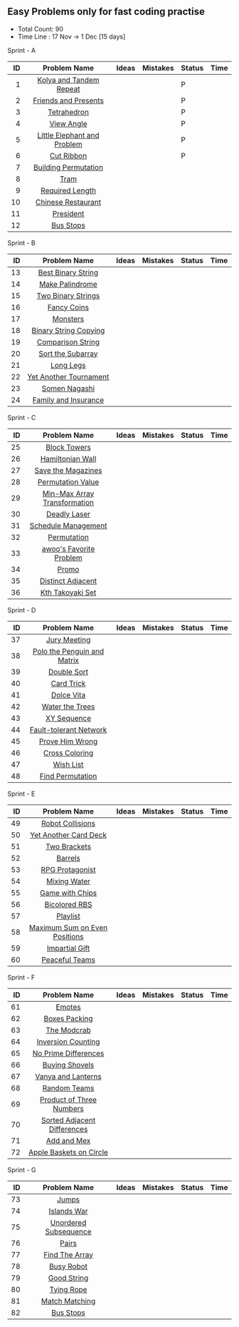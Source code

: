 ## Easy Problems only for fast coding practise

* Total Count: 90 
* Time Line : 17 Nov -> 1 Dec  [15 days]

Sprint - A 

| ID  | Problem Name | Ideas | Mistakes |Status| Time |  
|---:|:---:|---|---|---|---|
|1|[Kolya and Tandem Repeat](https://codeforces.com/problemset/problem/443/B)|||P||
|2|[Friends and Presents](https://codeforces.com/problemset/problem/483/B)|||P||
|3|[Tetrahedron](https://codeforces.com/contest/166/problem/E)|||P||
|4|[View Angle](https://codeforces.com/problemset/problem/257/C)|||P||
|5|[Little Elephant and Problem](https://codeforces.com/problemset/problem/220/A)|||P||
|6|[Cut Ribbon](https://codeforces.com/problemset/problem/189/A)|||P|
|7|[Building Permutation](https://codeforces.com/problemset/problem/285/C)||||
|8|[Tram](https://codeforces.com/problemset/problem/116/A)||||
|9|[Required Length](https://codeforces.com/contest/1681/problem/D)||||
|10|[Chinese Restaurant](https://atcoder.jp/contests/abc268/tasks/abc268_e)||||
|11|[President](https://atcoder.jp/contests/abc317/tasks/abc317_d)||||
|12|[Bus Stops](https://atcoder.jp/contests/abc319/tasks/abc319_e)||||

Sprint - B 

| ID  | Problem Name | Ideas | Mistakes |Status| Time |  
|---:|:---:|---|---|---|---|
|13|[Best Binary String](https://codeforces.com/contest/1837/problem/C)||||
|14|[Make Palindrome](https://codeforces.com/contest/600/problem/C)||||
|15|[Two Binary Strings](https://codeforces.com/contest/1861/problem/B)||||
|16|[Fancy Coins](https://codeforces.com/contest/1860/problem/B)||||
|17|[Monsters](https://codeforces.com/contest/1849/problem/B)||||
|18|[Binary String Copying](https://codeforces.com/contest/1849/problem/C)||||
|19|[Comparison String](https://codeforces.com/contest/1837/problem/B)||||
|20|[Sort the Subarray](https://codeforces.com/contest/1821/problem/B)||||
|21|[Long Legs](https://codeforces.com/contest/1814/problem/B)||||
|22|[Yet Another Tournament](https://codeforces.com/contest/1783/problem/C)||||
|23|[Somen Nagashi](https://atcoder.jp/contests/abc320/tasks/abc320_e/editorial)||||
|24|[Family and Insurance](https://atcoder.jp/contests/abc309/tasks/abc309_e)||||

Sprint - C 

| ID  | Problem Name | Ideas | Mistakes |Status| Time |  
|---:|:---:|---|---|---|---
|25|[Block Towers](https://codeforces.com/contest/1767/problem/B)||||
|26|[Hamiltonian Wall](https://codeforces.com/contest/1766/problem/C)||||
|27|[Save the Magazines](https://codeforces.com/contest/1743/problem/C)||||
|28|[Permutation Value](https://codeforces.com/contest/1743/problem/B)||||
|29|[Min-Max Array Transformation](https://codeforces.com/contest/1721/problem/C)||||
|30|[Deadly Laser](https://codeforces.com/contest/1721/problem/B)||||
|31|[Schedule Management](https://codeforces.com/contest/1701/problem/C)||||
|32|[Permutation](https://codeforces.com/contest/1701/problem/B)||||
|33|[awoo's Favorite Problem](https://codeforces.com/contest/1697/problem/C)||||
|34|[Promo](https://codeforces.com/contest/1697/problem/B)||||
|35|[Distinct Adjacent](https://atcoder.jp/contests/abc307/tasks/abc307_e)||||
|36|[Kth Takoyaki Set](https://atcoder.jp/contests/abc297/tasks/abc297_e)||||

Sprint - D 

| ID  | Problem Name | Ideas | Mistakes |Status| Time |  
|---:|:---:|---|---|---|---
|37|[Jury Meeting](https://codeforces.com/contest/1569/problem/C)||||
|38|[Polo the Penguin and Matrix](https://codeforces.com/problemset/problem/289/B)||||
|39|[Double Sort](https://codeforces.com/contest/1681/problem/C)||||
|40|[Card Trick](https://codeforces.com/contest/1681/problem/B)||||
|41|[Dolce Vita](https://codeforces.com/contest/1671/problem/C)||||
|42|[Water the Trees](https://codeforces.com/contest/1661/problem/C)||||
|43|[XY Sequence](https://codeforces.com/contest/1657/problem/B)||||
|44|[Fault-tolerant Network](https://codeforces.com/contest/1651/problem/C)||||
|45|[Prove Him Wrong](https://codeforces.com/contest/1651/problem/B)||||
|46|[Cross Coloring](https://codeforces.com/contest/1644/problem/D)||||
|47|[Wish List](https://atcoder.jp/contests/abc288/tasks/abc288_e)||||
|48|[Find Permutation](https://atcoder.jp/contests/abc291/tasks/abc291_e)||||

Sprint - E 

| ID  | Problem Name | Ideas | Mistakes |Status| Time |  
|---:|:---:|---|---|---|---
|49|[Robot Collisions](https://codeforces.com/contest/1525/problem/C)||||
|50|[Yet Another Card Deck](https://codeforces.com/contest/1511/problem/C)||||
|51|[Two Brackets](https://codeforces.com/contest/1452/problem/C)||||
|52|[Barrels](https://codeforces.com/contest/1430/problem/B)||||
|53|[RPG Protagonist](https://codeforces.com/contest/1400/problem/B)||||
|54|[Mixing Water](https://codeforces.com/contest/1359/problem/C)||||
|55|[Game with Chips](https://codeforces.com/contest/1327/problem/C)||||
|56|[Bicolored RBS](https://codeforces.com/contest/1167/problem/D)|||
|57|[Playlist](https://codeforces.com/contest/1140/problem/C)||||
|58|[Maximum Sum on Even Positions](https://codeforces.com/contest/1373/problem/D)||||
|59|[Impartial Gift](https://atcoder.jp/contests/abc302/tasks/abc302_d)||||
|60|[Peaceful Teams](https://atcoder.jp/contests/abc310/tasks/abc310_d)||||

Sprint - F 

| ID  | Problem Name | Ideas | Mistakes |Status| Time |  
|---:|:---:|---|---|---|---
|61|[Emotes](https://codeforces.com/contest/1117/problem/B)||||
|62|[Boxes Packing](https://codeforces.com/contest/903/problem/C)||||
|63|[The Modcrab](https://codeforces.com/contest/903/problem/B)||||
|64|[Inversion Counting](https://codeforces.com/contest/911/problem/D)||||
|65|[No Prime Differences](https://codeforces.com/problemset/problem/1838/C)||||
|66|[Buying Shovels](https://codeforces.com/problemset/problem/1360/D)||||
|67|[Vanya and Lanterns](https://codeforces.com/problemset/problem/492/B)||||
|68|[Random Teams](https://codeforces.com/problemset/problem/478/B)||||
|69|[Product of Three Numbers](https://codeforces.com/problemset/problem/1294/C)||||
|70|[Sorted Adjacent Differences](https://codeforces.com/problemset/problem/1339/B)||||
|71|[Add and Mex](https://atcoder.jp/contests/abc272/tasks/abc272_e)||||
|72|[Apple Baskets on Circle](https://atcoder.jp/contests/abc270/tasks/abc270_e)||||

Sprint - G 

| ID  | Problem Name | Ideas | Mistakes |Status| Time |  
|---:|:---:|---|---|---|---
|73|[Jumps](https://codeforces.com/contest/1455/problem/B)||||
|74|[Islands War](https://atcoder.jp/contests/abc103/tasks/abc103_d)||||
|75|[Unordered Subsequence](https://codeforces.com/contest/27/problem/C)||||
|76|[Pairs](https://codeforces.com/contest/1463/problem/D)||||
|77|[Find The Array](https://codeforces.com/contest/1463/problem/B)||||
|78|[Busy Robot](https://codeforces.com/contest/1463/problem/C)||||
|79|[Good String](https://codeforces.com/contest/1389/problem/C)||||
|80|[Tying Rope](https://atcoder.jp/contests/abc293/tasks/abc293_d)||||
|81|[Match Matching](https://atcoder.jp/contests/abc118/tasks/abc118_d)||||
|82|[Bus Stops](https://atcoder.jp/contests/abc319/tasks/abc319_e)||||

